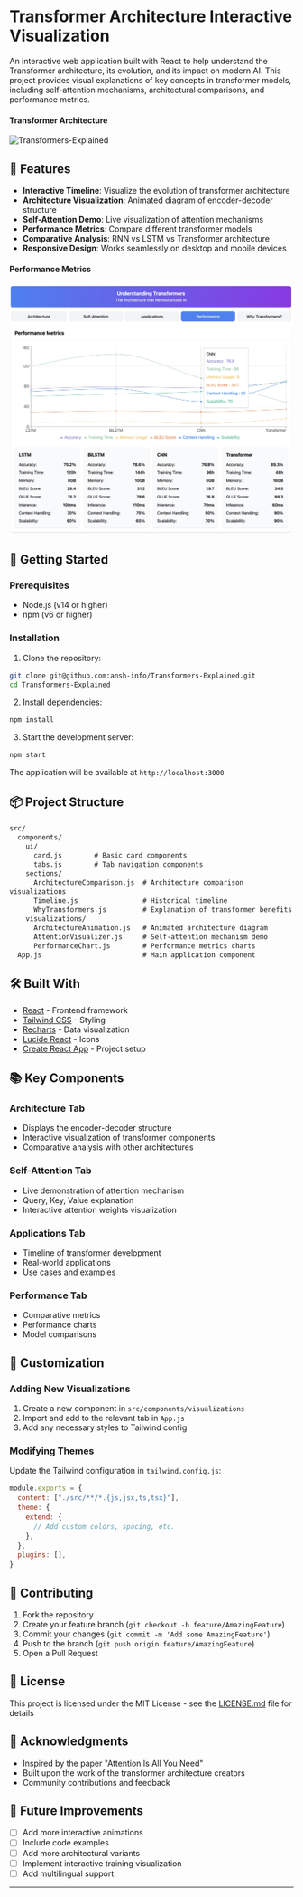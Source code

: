 # Transformer Architecture Interactive Visualization

An interactive web application built with React to help understand the Transformer architecture, its evolution, and its impact on modern AI. This project provides visual explanations of key concepts in transformer models, including self-attention mechanisms, architectural comparisons, and performance metrics.

#### Transformer Architecture
![Transformers-Explained](images/Transformer-Architecture.png)

## 🌟 Features

- **Interactive Timeline**: Visualize the evolution of transformer architecture
- **Architecture Visualization**: Animated diagram of encoder-decoder structure
- **Self-Attention Demo**: Live visualization of attention mechanisms
- **Performance Metrics**: Compare different transformer models
- **Comparative Analysis**: RNN vs LSTM vs Transformer architecture
- **Responsive Design**: Works seamlessly on desktop and mobile devices

#### Performance Metrics
![Performance Metrics](images/Performance-Metrics.jpeg)

## 🚀 Getting Started

### Prerequisites

- Node.js (v14 or higher)
- npm (v6 or higher)

### Installation

1. Clone the repository:
```bash
git clone git@github.com:ansh-info/Transformers-Explained.git
cd Transformers-Explained
```

2. Install dependencies:
```bash
npm install
```

3. Start the development server:
```bash
npm start
```

The application will be available at `http://localhost:3000`

## 📦 Project Structure

```
src/
  components/
    ui/
      card.js        # Basic card components
      tabs.js        # Tab navigation components
    sections/
      ArchitectureComparison.js  # Architecture comparison visualizations
      Timeline.js                # Historical timeline
      WhyTransformers.js         # Explanation of transformer benefits
    visualizations/
      ArchitectureAnimation.js   # Animated architecture diagram
      AttentionVisualizer.js     # Self-attention mechanism demo
      PerformanceChart.js        # Performance metrics charts
  App.js                         # Main application component
```

## 🛠️ Built With

- [React](https://reactjs.org/) - Frontend framework
- [Tailwind CSS](https://tailwindcss.com/) - Styling
- [Recharts](https://recharts.org/) - Data visualization
- [Lucide React](https://lucide.dev/) - Icons
- [Create React App](https://create-react-app.dev/) - Project setup

## 📚 Key Components

### Architecture Tab
- Displays the encoder-decoder structure
- Interactive visualization of transformer components
- Comparative analysis with other architectures

### Self-Attention Tab
- Live demonstration of attention mechanism
- Query, Key, Value explanation
- Interactive attention weights visualization

### Applications Tab
- Timeline of transformer development
- Real-world applications
- Use cases and examples

### Performance Tab
- Comparative metrics
- Performance charts
- Model comparisons

## 🎨 Customization

### Adding New Visualizations

1. Create a new component in `src/components/visualizations`
2. Import and add to the relevant tab in `App.js`
3. Add any necessary styles to Tailwind config

### Modifying Themes

Update the Tailwind configuration in `tailwind.config.js`:

```javascript
module.exports = {
  content: ["./src/**/*.{js,jsx,ts,tsx}"],
  theme: {
    extend: {
      // Add custom colors, spacing, etc.
    },
  },
  plugins: [],
}
```

## 🤝 Contributing

1. Fork the repository
2. Create your feature branch (`git checkout -b feature/AmazingFeature`)
3. Commit your changes (`git commit -m 'Add some AmazingFeature'`)
4. Push to the branch (`git push origin feature/AmazingFeature`)
5. Open a Pull Request

## 📝 License

This project is licensed under the MIT License - see the [LICENSE.md](LICENSE.md) file for details

## 🙏 Acknowledgments

- Inspired by the paper "Attention Is All You Need"
- Built upon the work of the transformer architecture creators
- Community contributions and feedback

## 🔮 Future Improvements

- [ ] Add more interactive animations
- [ ] Include code examples
- [ ] Add more architectural variants
- [ ] Implement interactive training visualization
- [ ] Add multilingual support

---